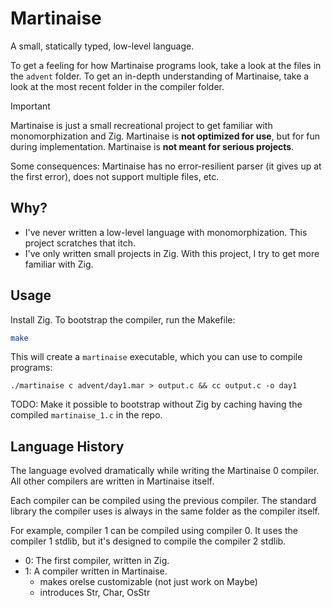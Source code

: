 # Martinaise

A small, statically typed, low-level language.

To get a feeling for how Martinaise programs look, take a look at the files in the `advent` folder.
To get an in-depth understanding of Martinaise, take a look at the most recent folder in the compiler folder.

> [!IMPORTANT]
> Martinaise is just a small recreational project to get familiar with monomorphization and Zig.
> Martinaise is **not optimized for use**, but for fun during implementation.
> Martinaise is **not meant for serious projects**.
>
> Some consequences:
> Martinaise has no error-resilient parser (it gives up at the first error), does not support multiple files, etc.

## Why?

- I've never written a low-level language with monomorphization.
  This project scratches that itch.
- I've only written small projects in Zig.
  With this project, I try to get more familiar with Zig.

## Usage

Install Zig.
To bootstrap the compiler, run the Makefile:

```bash
make
```

This will create a `martinaise` executable, which you can use to compile programs:

```
./martinaise c advent/day1.mar > output.c && cc output.c -o day1
```

TODO: Make it possible to bootstrap without Zig by caching having the compiled `martinaise_1.c` in the repo.

## Language History

The language evolved dramatically while writing the Martinaise 0 compiler.
All other compilers are written in Martinaise itself.

Each compiler can be compiled using the previous compiler.
The standard library the compiler uses is always in the same folder as the compiler itself.

For example, compiler 1 can be compiled using compiler 0.
It uses the compiler 1 stdlib, but it's designed to compile the compiler 2 stdlib.

- 0: The first compiler, written in Zig.
- 1: A compiler written in Martinaise.
  - makes orelse customizable (not just work on Maybe)
  - introduces Str, Char, OsStr
